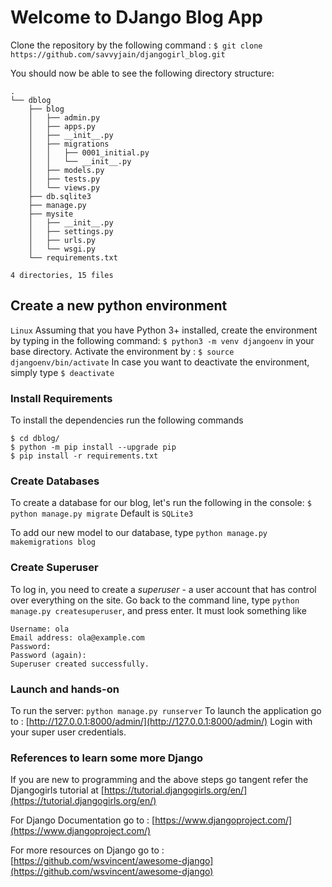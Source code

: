 # Welcome to DJango Blog App

Clone the repository by the following command :
`$ git clone https://github.com/savvyjain/djangogirl_blog.git`

You should now be able to see the following directory structure:
```
.
└── dblog
    ├── blog
    │   ├── admin.py
    │   ├── apps.py
    │   ├── __init__.py
    │   ├── migrations
    │   │   ├── 0001_initial.py
    │   │   └── __init__.py
    │   ├── models.py
    │   ├── tests.py
    │   └── views.py
    ├── db.sqlite3
    ├── manage.py
    ├── mysite
    │   ├── __init__.py
    │   ├── settings.py
    │   ├── urls.py
    │   └── wsgi.py
    └── requirements.txt

4 directories, 15 files
```
## Create a new python environment 
`Linux` Assuming that you have Python 3+ installed, create the environment by typing in the following command: `$ python3 -m venv djangoenv` in your base directory.
Activate the environment by : `$ source djangoenv/bin/activate`
In case you want to deactivate the environment, simply type `$ deactivate`


### Install Requirements
To install the dependencies run the following commands
```
$ cd dblog/
$ python -m pip install --upgrade pip
$ pip install -r requirements.txt
```
### Create Databases
To create a database for our blog, let's run the following in the console: `$ python manage.py migrate` Default is `SQLite3`

To add our new model to our database, type `python manage.py makemigrations blog`

### Create Superuser
To log in, you need to create a _superuser_ - a user account that has control over everything on the site. Go back to the command line, type `python manage.py createsuperuser`, and press enter.
It must look something like
```
Username: ola
Email address: ola@example.com
Password:
Password (again):
Superuser created successfully.
```
### Launch and hands-on
To run the server: `python manage.py runserver`
To launch the application go to : [http://127.0.0.1:8000/admin/](http://127.0.0.1:8000/admin/)
Login with your super user credentials.

### References to learn some more Django
If you are new to programming and the above steps go tangent refer the Djangogirls tutorial at [https://tutorial.djangogirls.org/en/](https://tutorial.djangogirls.org/en/)

For Django Documentation go to : [https://www.djangoproject.com/](https://www.djangoproject.com/)

For more resources on Django go to : [https://github.com/wsvincent/awesome-django](https://github.com/wsvincent/awesome-django)
